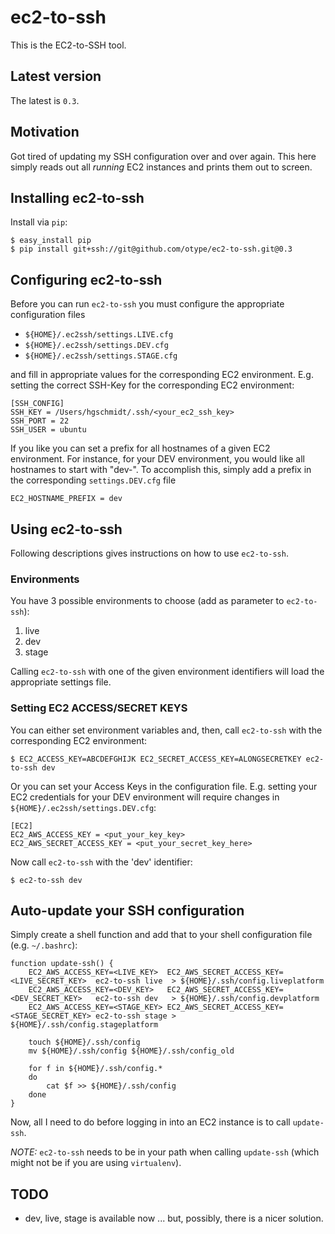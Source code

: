 # ec2-to-ssh

This is the EC2-to-SSH tool.

## Latest version

The latest is `0.3`.

## Motivation

Got tired of updating my SSH configuration over and over again. This here simply reads out all *running* EC2 instances
and prints them out to screen.

## Installing ec2-to-ssh

Install via `pip`:

	$ easy_install pip
	$ pip install git+ssh://git@github.com/otype/ec2-to-ssh.git@0.3

## Configuring ec2-to-ssh

Before you can run `ec2-to-ssh` you must configure the appropriate configuration files

 * `${HOME}/.ec2ssh/settings.LIVE.cfg`
 * `${HOME}/.ec2ssh/settings.DEV.cfg`
 * `${HOME}/.ec2ssh/settings.STAGE.cfg`

and fill in appropriate values for the corresponding EC2 environment. E.g. setting the correct SSH-Key
for the corresponding EC2 environment:

    [SSH_CONFIG]
    SSH_KEY = /Users/hgschmidt/.ssh/<your_ec2_ssh_key>
    SSH_PORT = 22
    SSH_USER = ubuntu

If you like you can set a prefix for all hostnames of a given EC2 environment. For instance, for your
DEV environment, you would like all hostnames to start with "dev-". To accomplish this, simply add a prefix
in the corresponding `settings.DEV.cfg` file

    EC2_HOSTNAME_PREFIX = dev

## Using ec2-to-ssh

Following descriptions gives instructions on how to use `ec2-to-ssh`.

### Environments

You have 3 possible environments to choose (add as parameter to `ec2-to-ssh`):

 1. live
 2. dev
 3. stage

Calling `ec2-to-ssh` with one of the given environment identifiers will load the appropriate settings file.

### Setting EC2 ACCESS/SECRET KEYS

You can either set environment variables and, then, call `ec2-to-ssh` with the corresponding EC2 environment:

	$ EC2_ACCESS_KEY=ABCDEFGHIJK EC2_SECRET_ACCESS_KEY=ALONGSECRETKEY ec2-to-ssh dev

Or you can set your Access Keys in the configuration file. E.g. setting your EC2 credentials for your DEV
environment will require changes in `${HOME}/.ec2ssh/settings.DEV.cfg`:

	[EC2]
    EC2_AWS_ACCESS_KEY = <put_your_key_key>
    EC2_AWS_SECRET_ACCESS_KEY = <put_your_secret_key_here>

Now call `ec2-to-ssh` with the 'dev' identifier:

	$ ec2-to-ssh dev

## Auto-update your SSH configuration

Simply create a shell function and add that to your shell configuration file (e.g. `~/.bashrc`):

	function update-ssh() {
	    EC2_AWS_ACCESS_KEY=<LIVE_KEY>  EC2_AWS_SECRET_ACCESS_KEY=<LIVE_SECRET_KEY>  ec2-to-ssh live  > ${HOME}/.ssh/config.liveplatform
	    EC2_AWS_ACCESS_KEY=<DEV_KEY>   EC2_AWS_SECRET_ACCESS_KEY=<DEV_SECRET_KEY>   ec2-to-ssh dev   > ${HOME}/.ssh/config.devplatform
	    EC2_AWS_ACCESS_KEY=<STAGE_KEY> EC2_AWS_SECRET_ACCESS_KEY=<STAGE_SECRET_KEY> ec2-to-ssh stage > ${HOME}/.ssh/config.stageplatform

	    touch ${HOME}/.ssh/config
	    mv ${HOME}/.ssh/config ${HOME}/.ssh/config_old

		for f in ${HOME}/.ssh/config.*
		do
	        cat $f >> ${HOME}/.ssh/config
	    done
	}

Now, all I need to do before logging in into an EC2 instance is to call `update-ssh`.

*NOTE:* `ec2-to-ssh` needs to be in your path when calling `update-ssh` (which might not be if you are using `virtualenv`).

## TODO

- dev, live, stage is available now ... but, possibly, there is a nicer solution.